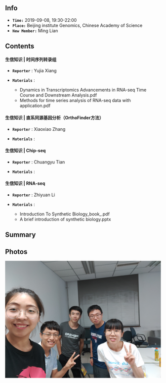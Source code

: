 ## Info

+ **`Time:`** 2019-09-08, 19:30-22:00
+ **`Place:`** Beijing institute Genomics, Chinese Academy of Science
+ **`New Member:`** Ming Lian

## Contents
#### 生信知识 | 时间序列转录组
+ **`Reporter`** : Yujia Xiang
  
+ **`Materials`** : 
  + Dynamics in Transcriptomics Advancements in RNA-seq Time Course and Downstream Analysis.pdf 
  + Methods for time series analysis of RNA-seq data with application.pdf

#### 生信知识 | 直系同源基因分析（OrthoFinder方法）
+ **`Reporter`** : Xiaoxiao Zhang
  
+ **`Materials`** : 
  
#### 生信知识 | Chip-seq
+ **`Reporter`** : Chuangyu Tian
  
+ **`Materials`** : 

#### 生信知识 | RNA-seq
+ **`Reporter`** : Zhiyuan Li
  
+ **`Materials`** : 
  + Introduction To Synthetic Biology_book_.pdf
  + A brief introduction of synthetic biology.pptx

## Summary

## Photos
![good party](https://github.com/bioinfogeeks/Bioinfo-Club/blob/master/Session3_0908/pic/Bioinfogeeks.jpg)
